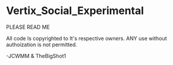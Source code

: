 # Vertix_Social_Experimental
PLEASE READ ME

All code Is copyrighted to It's respective owners. ANY use without authoization is not permitted.

-JCWMM & TheBigShot1
